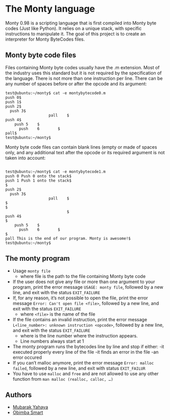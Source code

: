 # The Monty language

Monty 0.98 is a scripting language that is first compiled into Monty byte codes (Just like Python). It relies on a unique stack, with specific instructions to manipulate it. The goal of this project is to create an interpreter for Monty ByteCodes files.

## Monty byte code files

Files containing Monty byte codes usually have the .m extension. Most of the industry uses this standard but it is not required by the specification of the language. There is not more than one instruction per line. There can be any number of spaces before or after the opcode and its argument:

``` shell
test@ubuntu:~/monty$ cat -e montybytecode0.m
push 0$
push 1$
push 2$
  push 3$
                   pall    $
push 4$
    push 5    $
      push    6        $
pall$
test@ubuntu:~/monty$
```

Monty byte code files can contain blank lines (empty or made of spaces only, and any additional text after the opcode or its required argument is not taken into account:

``` shell

test@ubuntu:~/monty$ cat -e montybytecode1.m
push 0 Push 0 onto the stack$
push 1 Push 1 onto the stack$
$
push 2$
  push 3$
                   pall    $
$
$
                           $
push 4$
$
    push 5    $
      push    6        $
$
pall This is the end of our program. Monty is awesome!$
test@ubuntu:~/monty$

```
## The monty program

- Usage `monty file`
    - where file is the path to the file containing Monty byte code
- If the user does not give any file or more than one argument to your program, print the error message `USAGE: monty file`, followed by a new line, and exit with the status `EXIT_FAILURE`
- If, for any reason, it’s not possible to open the file, print the error message `Error: Can't open file <file>`, followed by a new line, and exit with the status `EXIT_FAILURE`
    - where `<file>` is the name of the file
- If the file contains an invalid instruction, print the error message `L<line_number>: unknown instruction <opcode>`, followed by a new line, and exit with the status `EXIT_FAILURE`
    - where is the line number where the instruction appears.
    - Line numbers always start at 1
- The monty program runs the bytecodes line by line and stop if either:
    -it executed properly every line of the file
    -it finds an error in the file
    -an error occured
- If you can’t malloc anymore, print the error message `Error: malloc failed`, followed by a new line, and exit with status `EXIT_FAILUR`
- You have to use `malloc` and `free` and are not allowed to use any other function from `man malloc (realloc, calloc, …)`

## Authors
- [Mubarak Yahaya](https://github.com/mubrik/)
- [Obimba Smart](https://github.com/obimbasmart)
